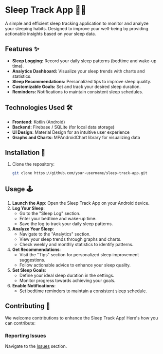 # Sleep Track App 🛌💤

A simple and efficient sleep tracking application to monitor and analyze your sleeping habits. Designed to improve your well-being by providing actionable insights based on your sleep data.

## Features ✨
- **Sleep Logging:** Record your daily sleep patterns (bedtime and wake-up time).
- **Analytics Dashboard:** Visualize your sleep trends with charts and statistics.
- **Sleep Recommendations:** Personalized tips to improve sleep quality.
- **Customizable Goals:** Set and track your desired sleep duration.
- **Reminders:** Notifications to maintain consistent sleep schedules.

## Technologies Used 🛠️
- **Frontend:** Kotlin (Android)
- **Backend:** Firebase / SQLite (for local data storage)
- **UI Design:** Material Design for an intuitive user experience
- **Graphs and Charts:** MPAndroidChart library for visualizing data

## Installation 📲
1. Clone the repository:
   ```bash
   git clone https://github.com/your-username/sleep-track-app.git
## Usage 🕹️
1. **Launch the App**: Open the Sleep Track App on your Android device.
2. **Log Your Sleep**:
   - Go to the "Sleep Log" section.
   - Enter your bedtime and wake-up time.
   - Save the log to track your daily sleep patterns.
3. **Analyze Your Sleep**:
   - Navigate to the "Analytics" section.
   - View your sleep trends through graphs and charts.
   - Check weekly and monthly statistics to identify patterns.
4. **Get Recommendations**:
   - Visit the "Tips" section for personalized sleep improvement suggestions.
   - Follow actionable advice to enhance your sleep quality.
5. **Set Sleep Goals**:
   - Define your ideal sleep duration in the settings.
   - Monitor progress towards achieving your goals.
6. **Enable Notifications**:
   - Set bedtime reminders to maintain a consistent sleep schedule.

## Contributing 🤝
We welcome contributions to enhance the Sleep Track App! Here's how you can contribute:

### Reporting Issues
Navigate to the [Issues](https://github.com/Santhosh1545/sleep-track-app/issues) section.


